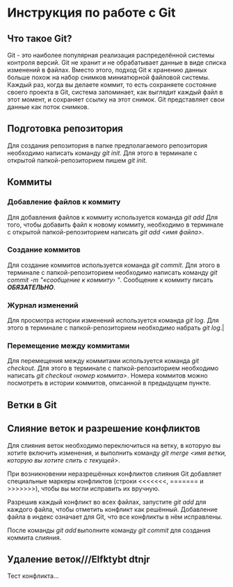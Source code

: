 # Инструкция по работе с Git

## Что такое Git?
Git - это наиболее популярная реализация распределённой системы контроля версий. Git не хранит и не обрабатывает данные в виде списка изменений в файлах. Вместо этого, подход Git к хранению данных больше похож на набор снимков миниатюрной файловой системы. Каждый раз, когда вы делаете коммит, то есть сохраняете состояние своего проекта в Git, система запоминает, как выглядит каждый файл в этот момент, и сохраняет ссылку на этот снимок. Git представляет свои данные как поток снимков.

## Подготовка репозитория
Для создания репозитория в папке предполагаемого репозитория необходимо написать команду *git init*. Для этого в терминале с открытой папкой-репозиторием пишем *git init*.

## Коммиты

### Добавление файлов к коммиту
Для добавления файлов к коммиту используется команда *git add*
Для того, чтобы добавить файл к новому коммиту, необходимо в терминале с открытой папкой-репозиторием написать *git add <имя файла>*.

### Создание коммитов
Для создание коммитов используется команда *git commit*. Для этого в терминале с папкой-репозиторием необходимо написать команду *git commit -m "«сообщение к коммиту› "*. Сообщение к коммиту писать ***ОБЯЗАТЕЛЬНО***.

### Журнал изменений
Для просмотра истории изменений используется команда *git log*.
Для этого в терминале с папкой-репозиторием необходимо набрать
*git log*.|

### Перемещение между коммитами
Для перемещения между коммитами используется команда *git checkout*. Для этого в терминале с папкой-репозиторием необходимо написать *git checkout ‹номер коммита>*. Номера коммитов можно посмотреть в истории коммитов, описанной в предыдущем пункте.

## Ветки в Git

## Слияние веток и разрешение конфликтов
Для слияния веток необходимо переключиться на ветку, в которую вы хотите включить изменения, и выполнить команду *git merge <имя ветки, которую вы хотите слить с текущей>*.

При возникновении неразрешённых конфликтов слияния Git добавляет специальные маркеры конфликтов (строки <<<<<<<, ======= и >>>>>>>), чтобы вы могли исправить их вручную.

Разрешив каждый конфликт во всех файлах, запустите *git add* для каждого файла, чтобы отметить конфликт как решённый. Добавление файла в индекс означает для Git, что все конфликты в нём исправлены.

После команды *git add* выполните команду *git commit* для создания коммита слияния.

## Удаление веток///Elfktybt dtnjr
Тест конфликта...